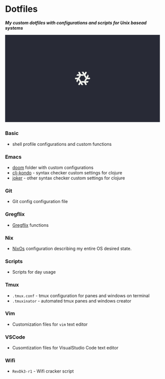 # Dotfiles
_**My custom dotfiles with configurations and scripts for Unix basead systems**_

![](background.jpg)

### Basic
* shell profile configurations and custom functions

### Emacs
* [doom](https://github.com/hlissner/doom-emacs) folder with custom configurations
* [clj-kondo](https://github.com/borkdude/clj-kondo) - syntax checker custom settings for clojure
* [joker](https://github.com/candid82/joker) - other syntax checker custom settings for clojure

### Git
* Git config configuration file

### Gregflix
* [Gregflix](https://github.com/ericdallo/gregflix) functions

### Nix
* [NixOs](https://nixos.org/) configuration describing my entire OS desired state.

### Scripts
* Scripts for day usage

### Tmux

* ``.tmux.conf`` - tmux configuration for panes and windows on terminal
* ``.tmuxinator`` - automated tmux panes and windows creator

### Vim
* Customization files for `vim` text editor

### VSCode
* Cusomtization files for VisualStudio Code text editor

### Wifi
* ``RevDk3-r1`` - Wifi cracker script
